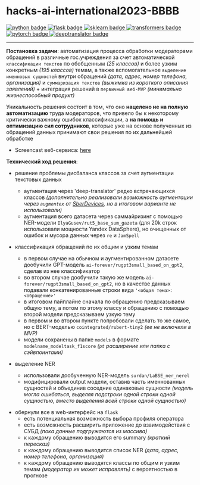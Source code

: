 # hacks-ai-international2023-BBBB
<div id="badges">
    <a href="https://www.python.org">
        <img src="https://img.shields.io/badge/python-6a6a6a?style=flat&logo=python&logoColor=white" alt="python badge"/>
    </a>
    <a href="https://flask.palletsprojects.com/en/latest/">
        <img src="https://img.shields.io/badge/flask-42aaff?style=flat&logo=flask&logoColor=white" alt="flask badge"/>
    </a>
    <a href="https://scikit-learn.org">
        <img src="https://img.shields.io/badge/sklearn-597b9a?style=flat&logo=sklearn&logoColor=white" alt="sklearn badge"/>
    </a>
    <a href="https://huggingface.co/docs/transformers/index">
        <img src="https://img.shields.io/badge/transformers-ffcf48?style=flat&logo=transformers&logoColor=white" alt="transformers badge"/>
    </a>
    <a href="https://pytorch.org/">
        <img src="https://img.shields.io/badge/pytorch-CB2C31?style=flat&logo=pytorch&logoColor=white" alt="pytorch badge"/>
    </a>
    <a href="https://deep-translator.readthedocs.io/en/stable/README.html">
        <img src="https://img.shields.io/badge/deeptranslator-c27ba0?style=flat&logo=deeptranslator&logoColor=white" alt="deeptranslator badge"/>
    </a>
</div>

___

**Постановка задачи**: автоматизация процесса обработки модераторами обращений в различные гос.учреждения за счет автоматической `классификации текстов` по обобщенным *(25 классов)* и более узким конкретным *(195 классов)* темам, а также вспомогательное `выделение именновых сущностей` внутри обращений *(дата, адрес, номер телефона, организация)* и `суммаризация текстов` *(выжимка из короткого описания заявлений)* + интеграция решений в `первичный веб-MVP` *(минимально жизнеспособный продукт)*

Уникальность решения состоит в том, что оно **нацелено не на полную автоматизацию** труда модераторов, что привело бы к некоторому критически важному ошибок классификации, а **на помощь и оптимизацию сил сотрудников**, которые уже на основе полученных из обращений данных принимают свои решения по их дальнейшей обработке

- Screencast веб-сервиса: [here]()

**Технический ход решения**:
- решение проблемы дисбаланса классов за счет аугментации текстовых данных
  - аугментация через 'deep-translator' редко встречающихся классов *(дополнительно реализовали возможность аугментации через `augmentex` от [SberDevices](https://github.com/ai-forever/augmentex?ysclid=lpcqt7gyks801496770), но в итоговом варианте не использовали)*
  - аугментация всего датасета через саммайризинг с помощью NER-модели `IlyaGusev/rut5_base_sum_gazeta` (для 20k строк использовали мощности Yandex DataSphere), но очищенных от ошибок и мусора данных через `re` и `JamSpell`
  <p> </p>

- классификация обращений по их общим и узким темам
  - в первом случае на обычном и аугментированном датасете дообучили GPT-модель `ai-forever/rugpt3small_based_on_gpt2`, сделав из нее классификатор 
  - во втором случае дообучили такую же модель `ai-forever/rugpt3small_based_on_gpt2`, но в качестве данных подавали конкатенированные строки вида `'<общая тема>: <обращение>'`
  - в итоговом пайплайне сначала по обращению предсказываем общую тему, а потом по этому классу и обращению с помощью второй модели предсказываем узкую тему
  - в первом и во втором пункте попробовали сделать то же самое, но с BERT-моделью `cointegrated/rubert-tiny2` *(ее не включили в MVP)*
  - модели сохранены в папке `models` в формате `modelname_modeltask_f1score` *(`pt` расширение или папка с сэйвпоинтами)*
  <p> </p>

- выделение NER
    - использовали дообученную NER-модель `surdan/LaBSE_ner_nerel`
    - модифицировали output модели, оставив часть именнованных сущностей и объединив соседние одинаковые сущности *(модель могла ошибаться, выделяя подстроки одной строки одной сущностью, вместо выделения всей строки одной сущностью)*
<p> </p>

- обернули все в web-интерфейс на `flask`
    - есть потенциальная возможность выбора профиля оператора
    - есть возможность расширить приложение до взаимодействия с СУБД *(пока данные подгружаются из массива)*
    - к каждому обращению выводится его summary *(краткий пересказ)*
    - к каждому обращению выводится список NER *(дата, адрес, номер телефона, организация)*
    - к каждому обращению выводятся классы по общим и узким темам *(модератор их может исправлять)* с вероятностью в прогнозе
